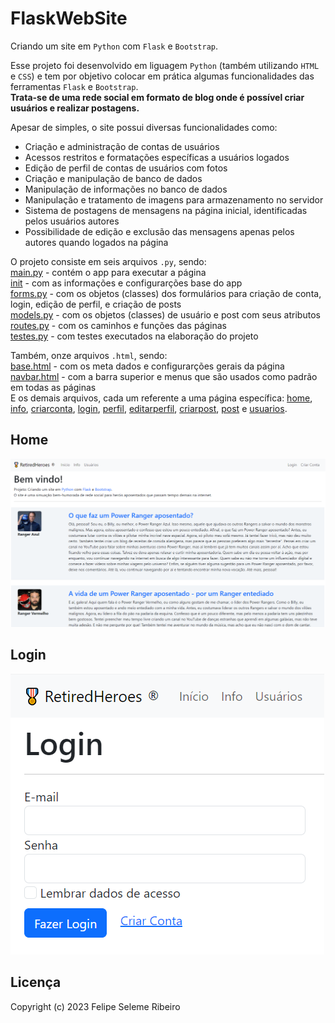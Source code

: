 # FlaskWebSite
Criando um site em `Python` com `Flask` e `Bootstrap`.  
  
Esse projeto foi desenvolvido em liguagem `Python` (também utilizando `HTML` e `CSS`) e tem por objetivo colocar em prática algumas funcionalidades das ferramentas `Flask` e `Bootstrap`.  
**Trata-se de uma rede social em formato de blog onde é possível criar usuários e realizar postagens.**  
  
Apesar de simples, o site possui diversas funcionalidades como:  
- Criação e administração de contas de usuários
- Acessos restritos e formatações específicas a usuários logados
- Edição de perfil de contas de usuários com fotos
- Criação e manipulação de banco de dados
- Manipulação de informações no banco de dados
- Manipulação e tratamento de imagens para armazenamento no servidor
- Sistema de postagens de mensagens na página inicial, identificadas pelos usuários autores
- Possibilidade de edição e exclusão das mensagens apenas pelos autores quando logados na página  
  
O projeto consiste em seis arquivos `.py`, sendo:  
[main.py](main.py) - contém o app para executar a página  
[init](flaskwebsite/__init__.py) - com as informações e configurarções base do app  
[forms.py](flaskwebsite/forms.py) - com os objetos (classes) dos formulários para criação de conta, login, edição de perfil, e criação de posts  
[models.py](flaskwebsite/models.py) - com os objetos (classes) de usuário e post com seus atributos  
[routes.py](flaskwebsite/routes.py) - com os caminhos e funções das páginas  
[testes.py](flaskwebsite/testes.py) - com testes executados na elaboração do projeto  
  
Também, onze arquivos `.html`, sendo:  
[base.html](flaskwebsite/templates/base.html) - com os meta dados e configurarções gerais da página  
[navbar.html](flaskwebsite/templates/navbar.html) - com a barra superior e menus que são usados como padrão em todas as páginas  
E os demais arquivos, cada um referente a uma página específica: 
[home](flaskwebsite/templates/home.html), 
[info](flaskwebsite/templates/info.html), 
[criarconta](flaskwebsite/templates/criarconta.html), 
[login](flaskwebsite/templates/login.html), 
[perfil](flaskwebsite/templates/perfil.html), 
[editarperfil](flaskwebsite/templates/editarperfil.html), 
[criarpost](flaskwebsite/templates/criarpost.html), 
[post](flaskwebsite/templates/post.html) e 
[usuarios](flaskwebsite/templates/usuarios.html).

## Home
![Home](<flaskwebsite/static/prints/Home.png>)

## Login
![Login](flaskwebsite/static/prints/Login.png)

## Licença  
Copyright (c) 2023 Felipe Seleme Ribeiro  
